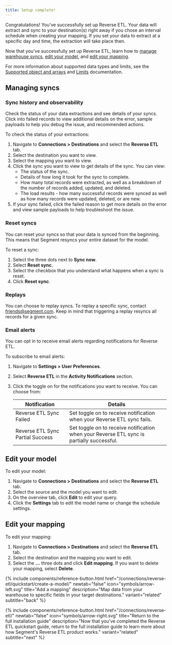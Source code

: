 ```yaml
--- 
title: Setup complete!
---
```


Congratulations! You've successfully set up Reverse ETL. Your data will extract and sync to your destination(s) right away if you chose an interval schedule when creating your mapping. If you set your data to extract at a specific day and time, the extraction will take place then.

Now that you've successfully set up Reverse ETL, learn how to [manage warehouse syncs](#managing-syncs), [edit your model](#edit-your-model), and [edit your mapping](#edit-your-mapping). 

For more information about supported data types and limits, see the [Supported object and arrays](/connections/reverse-etl/index/#supported-object-and-arrays) and [Limits](/connections/reverse-etl/index/#limits) documentation. 

## Managing syncs

### Sync history and observability
Check the status of your data extractions and see details of your syncs. Click into failed records to view additional details on the error, sample payloads to help you debug the issue, and recommended actions.

To check the status of your extractions:
1. Navigate to **Connections > Destinations** and select the **Reverse ETL** tab.
2. Select the destination you want to view.
3. Select the mapping you want to view.  
4. Click the sync you want to view to get details of the sync. You can view:
    * The status of the sync.
    * Details of how long it took for the sync to complete.
    * How many total records were extracted, as well as a breakdown of the number of records added, updated, and deleted.
    * The load results - how many successful records were synced as well as how many records were updated, deleted, or are new.
5. If your sync failed, click the failed reason to get more details on the error and view sample payloads to help troubleshoot the issue.

### Reset syncs
You can reset your syncs so that your data is synced from the beginning. This means that Segment resyncs your entire dataset for the model.

To reset a sync:
1. Select the three dots next to **Sync now**.
2. Select **Reset sync**. 
3. Select the checkbox that you understand what happens when a sync is reset.
4. Click **Reset sync**.

### Replays
You can choose to replay syncs. To replay a specific sync, contact [friends@segment.com](mailto:friends@segment.com). Keep in mind that triggering a replay resyncs all records for a given sync.

### Email alerts
You can opt in to receive email alerts regarding notifications for Reverse ETL. 

To subscribe to email alerts: 
1. Navigate to **Settings > User Preferences**. 
2. Select **Reverse ETL** in the **Activity Notifications** section.
3. Click the toggle on for the notifications you want to receive. You can choose from:

    Notification | Details
    ------ | -------
    Reverse ETL Sync Failed | Set toggle on to receive notification when your Reverse ETL sync fails. 
    Reverse ETL Sync Partial Success | Set toggle on to receive notification when your Reverse ETL sync is partially successful. 

## Edit your model

To edit your model:
1. Navigate to **Connections > Destinations** and select the **Reverse ETL** tab.
2. Select the source and the model you want to edit.
3. On the overview tab, click **Edit** to edit your query.
4. Click the **Settings** tab to edit the model name or change the schedule settings.  

## Edit your mapping

To edit your mapping:
1. Navigate to **Connections > Destinations** and select the **Reverse ETL** tab.
2. Select the destination and the mapping you want to edit.
3. Select the **...** three dots and click **Edit mapping**. If you want to delete your mapping, select **Delete**.

<div class="double">
  {% include components/reference-button.html href="/connections/reverse-etl/quickstart/create-a-model/" newtab="false" icon="symbols/arrow-left.svg" title="Add a mapping" description="Map data from your warehouse to specific fields in your target destinations." variant="related" subtitle="back" %}

  {% include components/reference-button.html href="/connections/reverse-etl/" newtab="false" icon="symbols/arrow-right.svg" title="Return to the full installation guide" description="Now that you've completed the Reverse ETL quickstart guide, return to the full installation guide to learn more about how Segment's Reverse ETL product works." variant="related" subtitle="next" %}
</div>